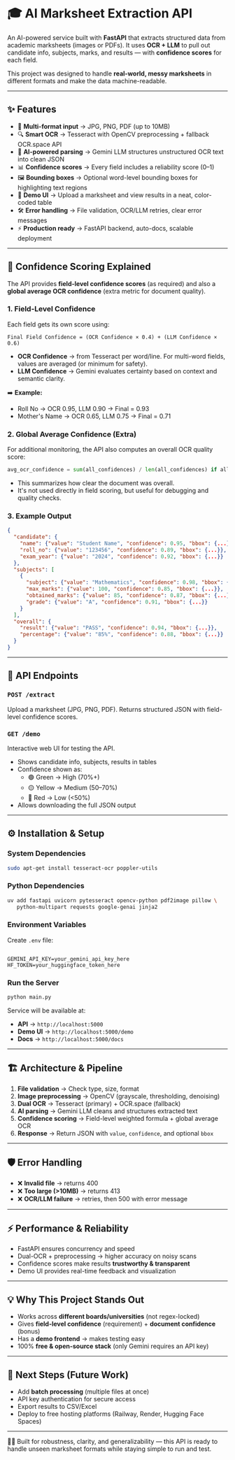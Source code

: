 # 🎓 AI Marksheet Extraction API

An AI-powered service built with **FastAPI** that extracts structured data from academic marksheets (images or PDFs). It uses **OCR + LLM** to pull out candidate info, subjects, marks, and results — with **confidence scores** for each field.

This project was designed to handle **real-world, messy marksheets** in different formats and make the data machine-readable.

---

## ✨ Features

- 📂 **Multi-format input** → JPG, PNG, PDF (up to 10MB)
- 🔍 **Smart OCR** → Tesseract with OpenCV preprocessing + fallback OCR.space API
- 🤖 **AI-powered parsing** → Gemini LLM structures unstructured OCR text into clean JSON
- 📊 **Confidence scores** → Every field includes a reliability score (0–1)
- 🖼️ **Bounding boxes** → Optional word-level bounding boxes for highlighting text regions
- 🎨 **Demo UI** → Upload a marksheet and view results in a neat, color-coded table
- 🛠 **Error handling** → File validation, OCR/LLM retries, clear error messages
- ⚡ **Production ready** → FastAPI backend, auto-docs, scalable deployment

---

## 🧮 Confidence Scoring Explained

The API provides **field-level confidence scores** (as required) and also a **global average OCR confidence** (extra metric for document quality).

### 1. Field-Level Confidence

Each field gets its own score using:

```
Final Field Confidence = (OCR Confidence × 0.4) + (LLM Confidence × 0.6)
```

- **OCR Confidence** → from Tesseract per word/line. For multi-word fields, values are averaged (or minimum for safety).
- **LLM Confidence** → Gemini evaluates certainty based on context and semantic clarity.

➡️ **Example:**
- Roll No → OCR 0.95, LLM 0.90 → Final = 0.93
- Mother's Name → OCR 0.65, LLM 0.75 → Final = 0.71

### 2. Global Average Confidence (Extra)

For additional monitoring, the API also computes an overall OCR quality score:

```python
avg_ocr_confidence = sum(all_confidences) / len(all_confidences) if all_confidences else 0.0
```

- This summarizes how clear the document was overall.
- It's not used directly in field scoring, but useful for debugging and quality checks.

### 3. Example Output

```json
{
  "candidate": {
    "name": {"value": "Student Name", "confidence": 0.95, "bbox": {...}},
    "roll_no": {"value": "123456", "confidence": 0.89, "bbox": {...}},
    "exam_year": {"value": "2024", "confidence": 0.92, "bbox": {...}}
  },
  "subjects": [
    {
      "subject": {"value": "Mathematics", "confidence": 0.98, "bbox": {...}},
      "max_marks": {"value": 100, "confidence": 0.85, "bbox": {...}},
      "obtained_marks": {"value": 85, "confidence": 0.87, "bbox": {...}},
      "grade": {"value": "A", "confidence": 0.91, "bbox": {...}}
    }
  ],
  "overall": {
    "result": {"value": "PASS", "confidence": 0.94, "bbox": {...}},
    "percentage": {"value": "85%", "confidence": 0.88, "bbox": {...}}
  }
}
```

---

## 🚀 API Endpoints

### `POST /extract`
Upload a marksheet (JPG, PNG, PDF). Returns structured JSON with field-level confidence scores.

### `GET /demo`
Interactive web UI for testing the API.
- Shows candidate info, subjects, results in tables
- Confidence shown as:
  - 🟢 Green → High (70%+)
  - 🟡 Yellow → Medium (50–70%)
  - 🔴 Red → Low (<50%)
- Allows downloading the full JSON output

---

## ⚙️ Installation & Setup

### System Dependencies

```bash
sudo apt-get install tesseract-ocr poppler-utils
```

### Python Dependencies

```bash
uv add fastapi uvicorn pytesseract opencv-python pdf2image pillow \
   python-multipart requests google-genai jinja2
```

### Environment Variables

Create `.env` file:

```env

GEMINI_API_KEY=your_gemini_api_key_here
HF_TOKEN=your_huggingface_token_here
```

### Run the Server

```bash
python main.py
```

Service will be available at:
- **API** → `http://localhost:5000`
- **Demo UI** → `http://localhost:5000/demo`
- **Docs** → `http://localhost:5000/docs`

---

## 🏗️ Architecture & Pipeline

1. **File validation** → Check type, size, format
2. **Image preprocessing** → OpenCV (grayscale, thresholding, denoising)
3. **Dual OCR** → Tesseract (primary) + OCR.space (fallback)
4. **AI parsing** → Gemini LLM cleans and structures extracted text
5. **Confidence scoring** → Field-level weighted formula + global average OCR
6. **Response** → Return JSON with `value`, `confidence`, and optional `bbox`

---

## 🛡️ Error Handling

- ❌ **Invalid file** → returns 400
- ❌ **Too large (>10MB)** → returns 413
- ❌ **OCR/LLM failure** → retries, then 500 with error message

---

## ⚡ Performance & Reliability

- FastAPI ensures concurrency and speed
- Dual-OCR + preprocessing → higher accuracy on noisy scans
- Confidence scores make results **trustworthy & transparent**
- Demo UI provides real-time feedback and visualization

---

## 💡 Why This Project Stands Out

- Works across **different boards/universities** (not regex-locked)
- Gives **field-level confidence** (requirement) + **document confidence** (bonus)
- Has a **demo frontend** → makes testing easy
- 100% **free & open-source stack** (only Gemini requires an API key)

---

## 📝 Next Steps (Future Work)

- Add **batch processing** (multiple files at once)
- API key authentication for secure access
- Export results to CSV/Excel
- Deploy to free hosting platforms (Railway, Render, Hugging Face Spaces)

---

👨‍💻 Built for robustness, clarity, and generalizability — this API is ready to handle unseen marksheet formats while staying simple to run and test.